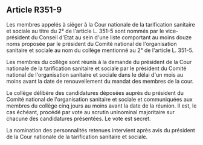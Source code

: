 ## Article R351-9

Les membres appelés à siéger à la Cour nationale de la tarification sanitaire et sociale au titre du 2° de
l'article L. 351-5 sont nommés par le vice-président du Conseil d'Etat au sein d'une liste comportant au moins
douze noms proposée par le président du Comité national de l'organisation sanitaire et sociale au nom du
collège mentionné au 2° de l'article L. 351-5.


Les membres du collège sont réunis à la demande du président de la Cour nationale de la tarification
sanitaire et sociale par le président du Comité national de l'organisation sanitaire et sociale dans le délai d'un
mois au moins avant la date de renouvellement du mandat des membres de la cour.

Le collège délibère des candidatures déposées auprès du président du Comité national de l'organisation
sanitaire et sociale et communiquées aux membres du collège cinq jours au moins avant la date de la réunion.
Il est, le cas échéant, procédé par vote au scrutin uninominal majoritaire sur chacune des candidatures
présentées. Le vote est secret.

La nomination des personnalités retenues intervient après avis du président de la Cour nationale de la
tarification sanitaire et sociale.

